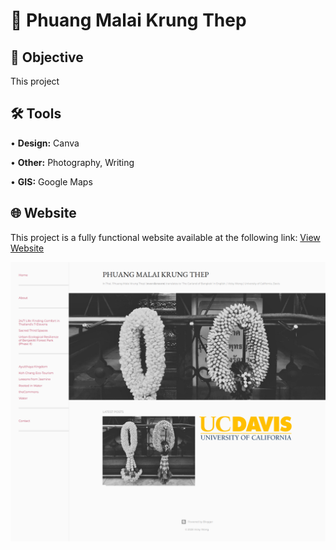 # 🌼 Phuang Malai Krung Thep
## 🎯 Objective <br>
This project <p>
## 🛠️ Tools <br>
• <b>Design:</b> Canva <p>
• <b>Other:</b> Photography, Writing <p>
• <b>GIS:</b> Google Maps <p>
## 🌐 Website <br>
This project is a fully functional website available at the following link: [View Website](https://phuangmalaikrungthep.blogspot.com/) <p>
![me](https://github.com/redefiningvicky/Phuang-Malai-Krung-Thep/blob/9b10b92924188e491877cad207049cdd4785b17a/Phuang_Malai_Krung_Thep_Blog.png)
